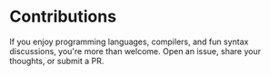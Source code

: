 # Contributions

If you enjoy programming languages, compilers, and fun syntax discussions, you're more than welcome. Open an issue, share your thoughts, or submit a PR.
